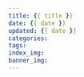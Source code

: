 ```yaml
---
title: {{ title }}
date: {{ date }}
updated: {{ date }}
categories:
tags:
index_img:
banner_img:
---
```

